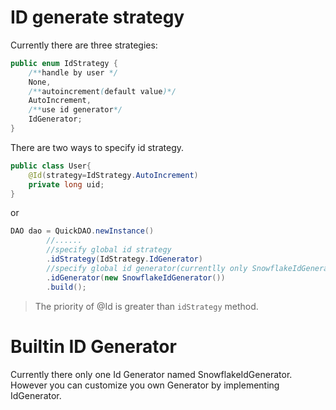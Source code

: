 # ID generate strategy

Currently there are three strategies:

```java
public enum IdStrategy {
    /**handle by user */
    None,
    /**autoincrement(default value)*/
    AutoIncrement,
    /**use id generator*/
    IdGenerator;
}
```

There are two ways to specify id strategy.

```java
public class User{
    @Id(strategy=IdStrategy.AutoIncrement)
    private long uid;
}
```

or

```java
DAO dao = QuickDAO.newInstance()
        //......
        //specify global id strategy
        .idStrategy(IdStrategy.IdGenerator)
        //specify global id generator(currentlly only SnowflakeIdGenerator, but you can implement your own generator)
        .idGenerator(new SnowflakeIdGenerator())
        .build();
```

> The priority of @Id is greater than ``idStrategy`` method.

# Builtin ID Generator

Currently there only one Id Generator named SnowflakeIdGenerator. However you can customize you own Generator by implementing IdGenerator. 
